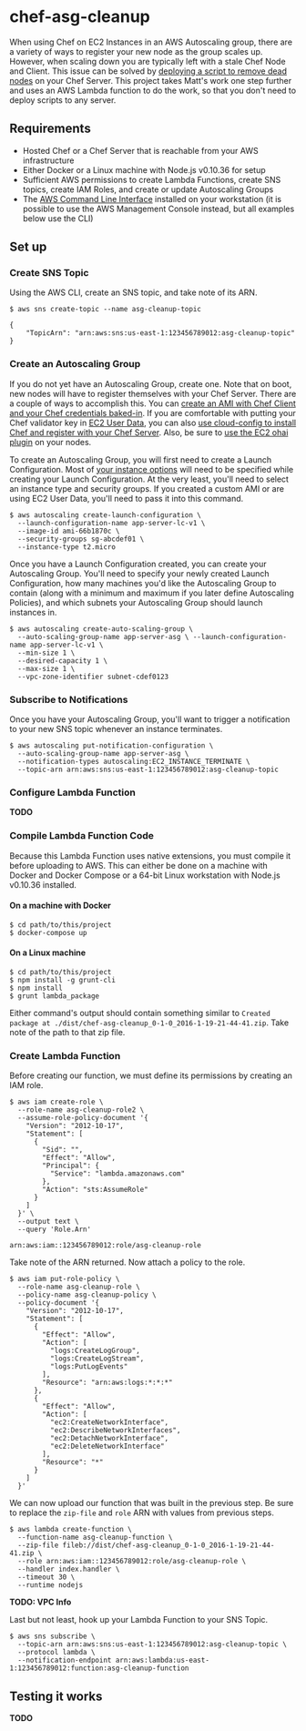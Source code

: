 chef-asg-cleanup
================

When using Chef on EC2 Instances in an AWS Autoscaling group, there are a variety of ways to register your new node as the group scales up. However, when scaling down you are typically left with a stale Chef Node and Client. This issue can be solved by [deploying a script to remove dead nodes](http://blog.mattrevell.net/2014/02/19/automatically-remove-dead-autoscale-nodes-from-chef-server/) on your Chef Server. This project takes Matt's work one step further and uses an AWS Lambda function to do the work, so that you don't need to deploy scripts to any server.

## Requirements

 - Hosted Chef or a Chef Server that is reachable from your AWS infrastructure
 - Either Docker or a Linux machine with Node.js v0.10.36 for setup
 - Sufficient AWS permissions to create Lambda Functions, create SNS topics, create IAM Roles, and create or update Autoscaling Groups
 - The [AWS Command Line Interface](https://aws.amazon.com/cli/) installed on your workstation (it is possible to use the AWS Management Console instead, but all examples below use the CLI)

## Set up

### Create SNS Topic

Using the AWS CLI, create an SNS topic, and take note of its ARN.

```
$ aws sns create-topic --name asg-cleanup-topic

{
    "TopicArn": "arn:aws:sns:us-east-1:123456789012:asg-cleanup-topic"
}
```

### Create an Autoscaling Group

If you do not yet have an Autoscaling Group, create one. Note that on boot, new nodes will have to register themselves with your Chef Server. There are a couple of ways to accomplish this. You can [create an AMI with Chef Client and your Chef credentials baked-in](https://blog.froese.org/2015/04/12/packer-aws-autoscale-chef/). If you are comfortable with putting your Chef  validator key in [EC2 User Data](http://docs.aws.amazon.com/AWSEC2/latest/UserGuide/ec2-instance-metadata.html#instancedata-add-user-data), you can also [use cloud-config to install Chef and register with your Chef Server](https://github.com/kevinreedy/chef-asg-cleanup/blob/master/cloud-config.yml.example). Also, be sure to [use the EC2 ohai plugin](http://geekblood.com/2015/03/13/enabling-ec2-metadata-in-ohai/) on your nodes.

To create an Autoscaling Group, you will first need to create a Launch Configuration. Most of [your instance options](http://docs.aws.amazon.com/cli/latest/reference/autoscaling/create-launch-configuration.html) will need to be specified while creating your Launch Configuration. At the very least, you'll need to select an instance type and security groups. If you created a custom AMI or are using EC2 User Data, you'll need to pass it into this command.

```
$ aws autoscaling create-launch-configuration \
  --launch-configuration-name app-server-lc-v1 \
  --image-id ami-66b1870c \
  --security-groups sg-abcdef01 \
  --instance-type t2.micro
```

Once you have a Launch Configuration created, you can create your Autoscaling Group. You'll need to specify your newly created Launch Configuration, how many machines you'd like the Autoscaling Group to contain (along with a minimum and maximum if you later define Autoscaling Policies), and which subnets your Autoscaling Group should launch instances in.

```
$ aws autoscaling create-auto-scaling-group \
  --auto-scaling-group-name app-server-asg \ --launch-configuration-name app-server-lc-v1 \
  --min-size 1 \
  --desired-capacity 1 \
  --max-size 1 \
  --vpc-zone-identifier subnet-cdef0123
```

### Subscribe to Notifications

Once you have your Autoscaling Group, you'll want to trigger a notification to your new SNS topic whenever an instance terminates.

```
$ aws autoscaling put-notification-configuration \
  --auto-scaling-group-name app-server-asg \
  --notification-types autoscaling:EC2_INSTANCE_TERMINATE \
  --topic-arn arn:aws:sns:us-east-1:123456789012:asg-cleanup-topic
```

### Configure Lambda Function

**TODO**

### Compile Lambda Function Code

Because this Lambda Function uses native extensions, you must compile it before uploading to AWS. This can either be done on a machine with Docker and Docker Compose or a 64-bit Linux workstation with Node.js v0.10.36 installed.

#### On a machine with Docker

```
$ cd path/to/this/project
$ docker-compose up
```

#### On a Linux machine

```
$ cd path/to/this/project
$ npm install -g grunt-cli
$ npm install
$ grunt lambda_package
```

Either command's output should contain something similar to `Created package at ./dist/chef-asg-cleanup_0-1-0_2016-1-19-21-44-41.zip`. Take note of the path to that zip file.

### Create Lambda Function

Before creating our function, we must define its permissions by creating an IAM role.

```
$ aws iam create-role \
  --role-name asg-cleanup-role2 \
  --assume-role-policy-document '{
    "Version": "2012-10-17",
    "Statement": [
      {
        "Sid": "",
        "Effect": "Allow",
        "Principal": {
          "Service": "lambda.amazonaws.com"
        },
        "Action": "sts:AssumeRole"
      }
    ]
  }' \
  --output text \
  --query 'Role.Arn'

arn:aws:iam::123456789012:role/asg-cleanup-role
```

Take note of the ARN returned. Now attach a policy to the role.

```
$ aws iam put-role-policy \
  --role-name asg-cleanup-role \
  --policy-name asg-cleanup-policy \
  --policy-document '{
    "Version": "2012-10-17",
    "Statement": [
      {
        "Effect": "Allow",
        "Action": [
          "logs:CreateLogGroup",
          "logs:CreateLogStream",
          "logs:PutLogEvents"
        ],
        "Resource": "arn:aws:logs:*:*:*"
      },
      {
        "Effect": "Allow",
        "Action": [
          "ec2:CreateNetworkInterface",
          "ec2:DescribeNetworkInterfaces",
          "ec2:DetachNetworkInterface",
          "ec2:DeleteNetworkInterface"
        ],
        "Resource": "*"
      }
    ]
  }'
```

We can now upload our function that was built in the previous step. Be sure to replace the `zip-file` and `role` ARN with values from previous steps.

```
$ aws lambda create-function \
  --function-name asg-cleanup-function \
  --zip-file fileb://dist/chef-asg-cleanup_0-1-0_2016-1-19-21-44-41.zip \
  --role arn:aws:iam::123456789012:role/asg-cleanup-role \
  --handler index.handler \
  --timeout 30 \
  --runtime nodejs
```

**TODO: VPC Info**

Last but not least, hook up your Lambda Function to your SNS Topic.
```
$ aws sns subscribe \
  --topic-arn arn:aws:sns:us-east-1:123456789012:asg-cleanup-topic \
  --protocol lambda \
  --notification-endpoint arn:aws:lambda:us-east-1:123456789012:function:asg-cleanup-function
```

## Testing it works

**TODO**
